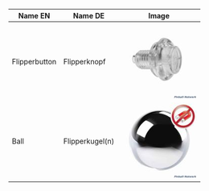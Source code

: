 
| Name EN       | Name DE         | Image                                                  |
| ------------- | --------------- | ------------------------------------------------------ |
| Flipperbutton | Flipperknopf    | ![](_attachments/Proof%20of%20Concept_-20240701-8.png) |
| Ball          | Flipperkugel(n) | ![](_attachments/Proof%20of%20Concept_-20240701-9.png) |
